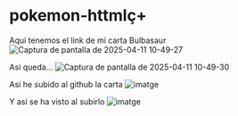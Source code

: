 # pokemon-httmlç+
  Aqui tenemos el link de mi carta Bulbasaur
![Captura de pantalla de 2025-04-11 10-49-27](https://github.com/user-attachments/assets/990112a8-d111-45fb-904a-12df729db41c)

Asi queda...
![Captura de pantalla de 2025-04-11 10-49-30](https://github.com/user-attachments/assets/829d102d-adde-4c1d-bf2c-80c6e6ce8d00)

Asi he subido al github la carta
![imatge](https://github.com/user-attachments/assets/056b5c7d-a833-401b-bc2a-d8d79462688e)

Y asi se ha visto al subirlo
![imatge](https://github.com/user-attachments/assets/2411e110-7247-47f6-9da6-ea74a4371920)


